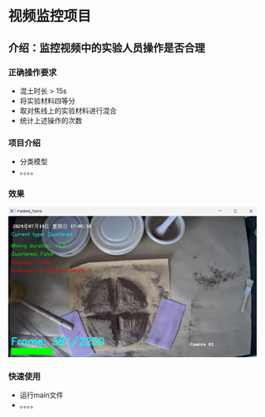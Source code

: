 # 视频监控项目
## 介绍：监控视频中的实验人员操作是否合理
### 正确操作要求
- 混土时长 > 15s
- 将实验材料四等分
- 取对焦线上的实验材料进行混合
- 统计上述操作的次数
### 项目介绍
- 分类模型
- 。。。。
### 效果
![test.png](assets%2Ftest.png)
### 快速使用
- 运行main文件
- 。。。。